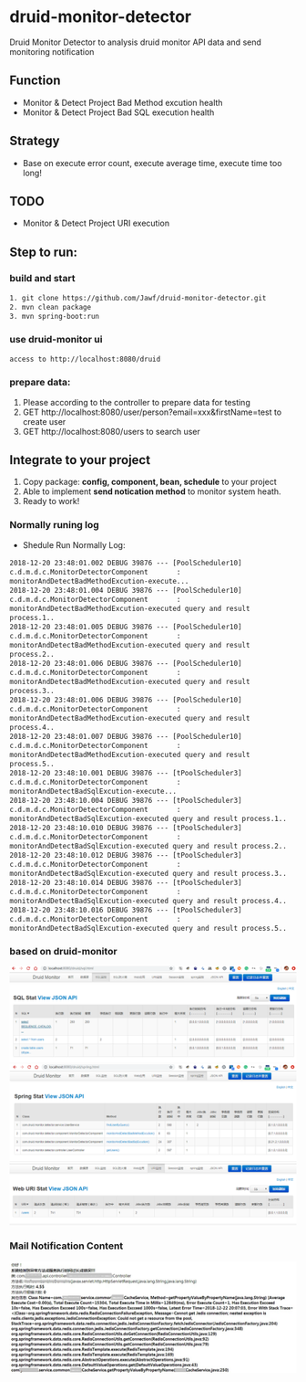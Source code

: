 # druid-monitor-detector
Druid Monitor Detector to analysis druid monitor API data and send monitoring notification

## Function
- Monitor & Detect Project Bad Method excution health
- Monitor & Detect Project Bad SQL execution health

## Strategy
- Base on execute error count, execute average time, execute time too long!

## TODO
- Monitor & Detect Project URI execution

## Step to run:
### build and start
```
1. git clone https://github.com/Jawf/druid-monitor-detector.git
2. mvn clean package
3. mvn spring-boot:run
```
### use druid-monitor ui
```
access to http://localhost:8080/druid
```
### prepare data:
1. Please according to the controller to prepare data for testing
2. GET http://localhost:8080/user/person?email=xxx&firstName=test  to create user
3. GET http://localhost:8080/users  to search user

## Integrate to your project
1. Copy package: **config, component, bean, schedule** to your project
2. Able to implement **send notication method** to monitor system heath.
3. Ready to work!

### Normally runing log
- Shedule Run Normally Log:
```
2018-12-20 23:48:01.002 DEBUG 39876 --- [PoolScheduler10] c.d.m.d.c.MonitorDetectorComponent       : monitorAndDetectBadMethodExcution-execute...
2018-12-20 23:48:01.004 DEBUG 39876 --- [PoolScheduler10] c.d.m.d.c.MonitorDetectorComponent       : monitorAndDetectBadMethodExcution-executed query and result process.1..
2018-12-20 23:48:01.005 DEBUG 39876 --- [PoolScheduler10] c.d.m.d.c.MonitorDetectorComponent       : monitorAndDetectBadMethodExcution-executed query and result process.2..
2018-12-20 23:48:01.006 DEBUG 39876 --- [PoolScheduler10] c.d.m.d.c.MonitorDetectorComponent       : monitorAndDetectBadMethodExcution-executed query and result process.3..
2018-12-20 23:48:01.006 DEBUG 39876 --- [PoolScheduler10] c.d.m.d.c.MonitorDetectorComponent       : monitorAndDetectBadMethodExcution-executed query and result process.4..
2018-12-20 23:48:01.007 DEBUG 39876 --- [PoolScheduler10] c.d.m.d.c.MonitorDetectorComponent       : monitorAndDetectBadMethodExcution-executed query and result process.5..
2018-12-20 23:48:10.001 DEBUG 39876 --- [tPoolScheduler3] c.d.m.d.c.MonitorDetectorComponent       : monitorAndDetectBadSqlExcution-execute...
2018-12-20 23:48:10.004 DEBUG 39876 --- [tPoolScheduler3] c.d.m.d.c.MonitorDetectorComponent       : monitorAndDetectBadSqlExcution-executed query and result process.1..
2018-12-20 23:48:10.010 DEBUG 39876 --- [tPoolScheduler3] c.d.m.d.c.MonitorDetectorComponent       : monitorAndDetectBadSqlExcution-executed query and result process.2..
2018-12-20 23:48:10.012 DEBUG 39876 --- [tPoolScheduler3] c.d.m.d.c.MonitorDetectorComponent       : monitorAndDetectBadSqlExcution-executed query and result process.3..
2018-12-20 23:48:10.014 DEBUG 39876 --- [tPoolScheduler3] c.d.m.d.c.MonitorDetectorComponent       : monitorAndDetectBadSqlExcution-executed query and result process.4..
2018-12-20 23:48:10.016 DEBUG 39876 --- [tPoolScheduler3] c.d.m.d.c.MonitorDetectorComponent       : monitorAndDetectBadSqlExcution-executed query and result process.5..

```

### based on druid-monitor
![Ruid-Monitor SQL Stat](https://github.com/Jawf/druid-monitor-detector/blob/master/src/main/resources/static/sql-stat-monitor.png)
![Ruid-Monitor Spring Method Stat](https://github.com/Jawf/druid-monitor-detector/blob/master/src/main/resources/static/spring-method-monitor.png)
![Ruid-Monitor Request URI Stat](https://github.com/Jawf/druid-monitor-detector/blob/master/src/main/resources/static/URI-stat-monitor.png)

### Mail Notification Content
![Method Notification Content Screenshot](https://github.com/Jawf/druid-monitor-detector/blob/master/src/main/resources/static/SuspectedMethodNotification.jpg)
